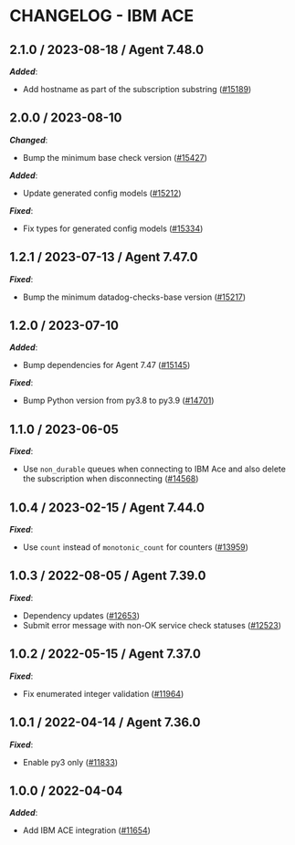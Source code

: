 # CHANGELOG - IBM ACE

<!-- towncrier release notes start -->

## 2.1.0 / 2023-08-18 / Agent 7.48.0

***Added***:

* Add hostname as part of the subscription substring ([#15189](https://github.com/DataDog/integrations-core/pull/15189))

## 2.0.0 / 2023-08-10

***Changed***:

* Bump the minimum base check version ([#15427](https://github.com/DataDog/integrations-core/pull/15427))

***Added***:

* Update generated config models ([#15212](https://github.com/DataDog/integrations-core/pull/15212))

***Fixed***:

* Fix types for generated config models ([#15334](https://github.com/DataDog/integrations-core/pull/15334))

## 1.2.1 / 2023-07-13 / Agent 7.47.0

***Fixed***:

* Bump the minimum datadog-checks-base version ([#15217](https://github.com/DataDog/integrations-core/pull/15217))

## 1.2.0 / 2023-07-10

***Added***:

* Bump dependencies for Agent 7.47 ([#15145](https://github.com/DataDog/integrations-core/pull/15145))

***Fixed***:

* Bump Python version from py3.8 to py3.9 ([#14701](https://github.com/DataDog/integrations-core/pull/14701))

## 1.1.0 / 2023-06-05

***Fixed***:

* Use `non_durable` queues when connecting to IBM Ace and also delete the subscription when disconnecting ([#14568](https://github.com/DataDog/integrations-core/pull/14568))

## 1.0.4 / 2023-02-15 / Agent 7.44.0

***Fixed***:

* Use `count` instead of `monotonic_count` for counters ([#13959](https://github.com/DataDog/integrations-core/pull/13959))

## 1.0.3 / 2022-08-05 / Agent 7.39.0

***Fixed***:

* Dependency updates ([#12653](https://github.com/DataDog/integrations-core/pull/12653))
* Submit error message with non-OK service check statuses ([#12523](https://github.com/DataDog/integrations-core/pull/12523))

## 1.0.2 / 2022-05-15 / Agent 7.37.0

***Fixed***:

* Fix enumerated integer validation ([#11964](https://github.com/DataDog/integrations-core/pull/11964))

## 1.0.1 / 2022-04-14 / Agent 7.36.0

***Fixed***:

* Enable py3 only ([#11833](https://github.com/DataDog/integrations-core/pull/11833))

## 1.0.0 / 2022-04-04

***Added***:

* Add IBM ACE integration ([#11654](https://github.com/DataDog/integrations-core/pull/11654))
